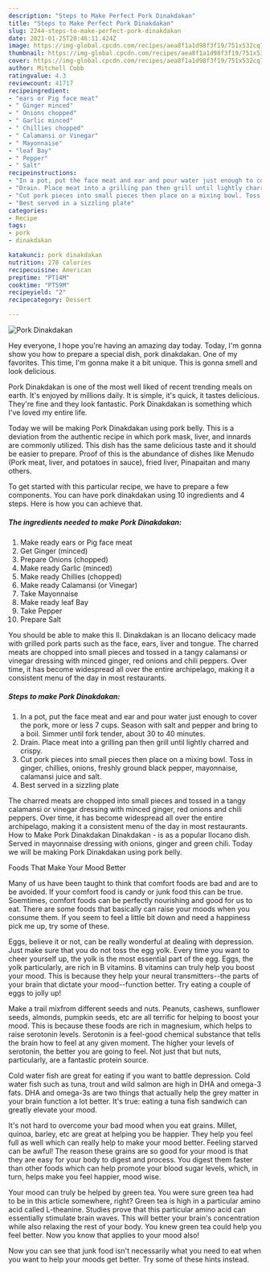 ```yaml
---
description: "Steps to Make Perfect Pork Dinakdakan"
title: "Steps to Make Perfect Pork Dinakdakan"
slug: 2244-steps-to-make-perfect-pork-dinakdakan
date: 2021-01-25T20:46:11.424Z
image: https://img-global.cpcdn.com/recipes/aea8f1a1d98f3f19/751x532cq70/pork-dinakdakan-recipe-main-photo.jpg
thumbnail: https://img-global.cpcdn.com/recipes/aea8f1a1d98f3f19/751x532cq70/pork-dinakdakan-recipe-main-photo.jpg
cover: https://img-global.cpcdn.com/recipes/aea8f1a1d98f3f19/751x532cq70/pork-dinakdakan-recipe-main-photo.jpg
author: Mitchell Cobb
ratingvalue: 4.3
reviewcount: 41717
recipeingredient:
- "ears or Pig face meat"
- " Ginger minced"
- " Onions chopped"
- " Garlic minced"
- " Chillies chopped"
- " Calamansi or Vinegar"
- " Mayonnaise"
- "leaf Bay"
- " Pepper"
- " Salt"
recipeinstructions:
- "In a pot, put the face meat and ear and pour water just enough to cover the pork, more or less 7 cups. Season with salt and pepper and bring to a boil. Simmer until fork tender, about 30 to 40 minutes."
- "Drain. Place meat into a grilling pan then grill until lightly charred and crispy."
- "Cut pork pieces into small pieces then place on a mixing bowl. Toss in ginger, chillies, onions, freshly ground black pepper, mayonnaise, calamansi juice and salt."
- "Best served in a sizzling plate"
categories:
- Recipe
tags:
- pork
- dinakdakan

katakunci: pork dinakdakan 
nutrition: 278 calories
recipecuisine: American
preptime: "PT14M"
cooktime: "PT59M"
recipeyield: "2"
recipecategory: Dessert

---
```



![Pork Dinakdakan](https://img-global.cpcdn.com/recipes/aea8f1a1d98f3f19/751x532cq70/pork-dinakdakan-recipe-main-photo.jpg)

Hey everyone, I hope you're having an amazing day today. Today, I'm gonna show you how to prepare a special dish, pork dinakdakan. One of my favorites. This time, I'm gonna make it a bit unique. This is gonna smell and look delicious.

Pork Dinakdakan is one of the most well liked of recent trending meals on earth. It's enjoyed by millions daily. It is simple, it's quick, it tastes delicious. They're fine and they look fantastic. Pork Dinakdakan is something which I've loved my entire life.

Today we will be making Pork Dinakdakan using pork belly. This is a deviation from the authentic recipe in which pork mask, liver, and innards are commonly utilized. This dish has the same delicious taste and it should be easier to prepare. Proof of this is the abundance of dishes like Menudo (Pork meat, liver, and potatoes in sauce), fried liver, Pinapaitan and many others.


To get started with this particular recipe, we have to prepare a few components. You can have pork dinakdakan using 10 ingredients and 4 steps. Here is how you can achieve that.

<!--inarticleads1-->

##### The ingredients needed to make Pork Dinakdakan:

1. Make ready ears or Pig face meat
1. Get  Ginger (minced)
1. Prepare  Onions (chopped)
1. Make ready  Garlic (minced)
1. Make ready  Chillies (chopped)
1. Make ready  Calamansi (or Vinegar)
1. Take  Mayonnaise
1. Make ready leaf Bay
1. Take  Pepper
1. Prepare  Salt


You should be able to make this Il. Dinakdakan is an Ilocano delicacy made with grilled pork parts such as the face, ears, liver and tongue. The charred meats are chopped into small pieces and tossed in a tangy calamansi or vinegar dressing with minced ginger, red onions and chili peppers. Over time, it has become widespread all over the entire archipelago, making it a consistent menu of the day in most restaurants. 

<!--inarticleads2-->

##### Steps to make Pork Dinakdakan:

1. In a pot, put the face meat and ear and pour water just enough to cover the pork, more or less 7 cups. Season with salt and pepper and bring to a boil. Simmer until fork tender, about 30 to 40 minutes.
1. Drain. Place meat into a grilling pan then grill until lightly charred and crispy.
1. Cut pork pieces into small pieces then place on a mixing bowl. Toss in ginger, chillies, onions, freshly ground black pepper, mayonnaise, calamansi juice and salt.
1. Best served in a sizzling plate


The charred meats are chopped into small pieces and tossed in a tangy calamansi or vinegar dressing with minced ginger, red onions and chili peppers. Over time, it has become widespread all over the entire archipelago, making it a consistent menu of the day in most restaurants. How to Make Pork Dinakdakan Dinakdakan - is as a popular Ilocano dish. Served in mayonnaise dressing with onions, ginger and green chili. Today we will be making Pork Dinakdakan using pork belly. 

Foods That Make Your Mood Better


Many of us have been taught to think that comfort foods are bad and are to be avoided. If your comfort food is candy or junk food this can be true. Soemtimes, comfort foods can be perfectly nourishing and good for us to eat. There are some foods that basically can raise your moods when you consume them. If you seem to feel a little bit down and need a happiness pick me up, try some of these.

Eggs, believe it or not, can be really wonderful at dealing with depression. Just make sure that you do not toss the egg yolk. Every time you want to cheer yourself up, the yolk is the most essential part of the egg. Eggs, the yolk particularly, are rich in B vitamins. B vitamins can truly help you boost your mood. This is because they help your neural transmitters--the parts of your brain that dictate your mood--function better. Try eating a couple of eggs to jolly up!

Make a trail mixfrom different seeds and nuts. Peanuts, cashews, sunflower seeds, almonds, pumpkin seeds, etc are all terrific for helping to boost your mood. This is because these foods are rich in magnesium, which helps to raise serotonin levels. Serotonin is a feel-good chemical substance that tells the brain how to feel at any given moment. The higher your levels of serotonin, the better you are going to feel. Not just that but nuts, particularly, are a fantastic protein source.

Cold water fish are great for eating if you want to battle depression. Cold water fish such as tuna, trout and wild salmon are high in DHA and omega-3 fats. DHA and omega-3s are two things that actually help the grey matter in your brain function a lot better. It's true: eating a tuna fish sandwich can greatly elevate your mood. 

It's not hard to overcome your bad mood when you eat grains. Millet, quinoa, barley, etc are great at helping you be happier. They help you feel full as well which can really help to make your mood better. Feeling starved can be awful! The reason these grains are so good for your mood is that they are easy for your body to digest and process. You digest them faster than other foods which can help promote your blood sugar levels, which, in turn, helps make you feel happier, mood wise.

Your mood can truly be helped by green tea. You were sure green tea had to be in this article somewhere, right? Green tea is high in a particular amino acid called L-theanine. Studies prove that this particular amino acid can essentially stimulate brain waves. This will better your brain's concentration while also relaxing the rest of your body. You knew green tea could help you feel better. Now you know that applies to your mood also!

Now you can see that junk food isn't necessarily what you need to eat when you want to help your moods get better. Try  some  of  these  hints  instead.

